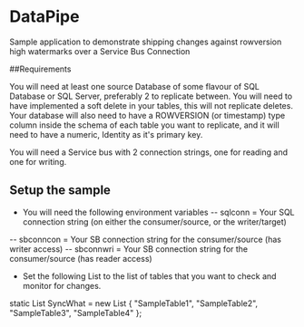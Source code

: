 # DataPipe
Sample application to demonstrate shipping changes against rowversion high watermarks over a Service Bus Connection

##Requirements 

You will need at least one source Database of some flavour of SQL Database or SQL Server, preferably 2 to replicate between.
You will need to have implemented a soft delete in your tables, this will not replicate deletes.
Your database will also need to have a ROWVERSION (or timestamp) type column inside the schema of each table you want to replicate, and it will need to have a numeric, Identity as it's primary key.

You will need a Service bus with 2 connection strings, one for reading and one for writing.

## Setup the sample 

- You will need the following environment variables
-- sqlconn = Your SQL connection string (on either the consumer/source, or the writer/target)

-- sbconncon = Your SB connection string for the consumer/source (has writer access)
-- sbconnwri = Your SB connection string for the consumer/source (has reader access)

- Set the following List to the list of tables that you want to check and monitor for changes.

static List<string> SyncWhat = new List<string> { "SampleTable1", "SampleTable2", "SampleTable3", "SampleTable4" };

